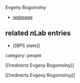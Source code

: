 
Evgeny Bogomolny

* [webpage](http://www.itp.ac.ru/en/persons/bogomolny-evgeny-borisovich/)

## related $n$Lab entries

* [[BPS state]]

category: people

[[!redirects Evgeny Bogomolny]]

[[!redirects Evgeny Bogomolnyj]]
